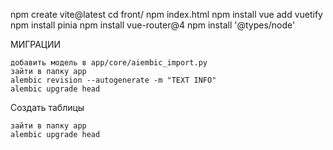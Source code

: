 npm create vite@latest
cd front/
npm index.html 
npm install
vue add vuetify
npm install pinia
npm install vue-router@4
npm install '@types/node'





МИГРАЦИИ

    добавить модель в app/core/aiembic_import.py
    зайти в папку app
    alembic revision --autogenerate -m "TEXT INFO"
    alembic upgrade head

Создать таблицы

    зайти в папку app
    alembic upgrade head
